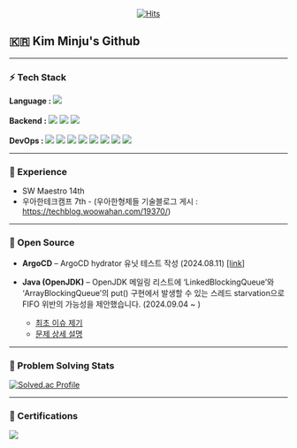 <div align="center">
	
  [![Hits](https://hits.seeyoufarm.com/api/count/incr/badge.svg?url=https%3A%2F%2Fgithub.com%2Fmiiiinju1)](https://hits.seeyoufarm.com) 
	
</div>
<h2 align="left">🇰🇷 Kim Minju's Github </h2>

---

<h3 align="left">⚡️ Tech Stack </h3>
<div align=left> 

  <strong>Language : </strong> 
  <img src="https://img.shields.io/badge/Java-red?style=flat-square&logo=java&logoColor=white"> 
  <br/><br/>
  <strong>Backend : </strong>
  <img src="https://img.shields.io/badge/SpringBoot-6DB33F.svg?style=flat-square&logo=SpringBoot&logoColor=white"> 
  <img src="https://img.shields.io/badge/mysql-4479A1?style=flat-square&logo=mysql&logoColor=white"> 
  <img src="https://img.shields.io/badge/Redis-D9281A?style=flat-square&logo=Redis&logoColor=white">
  <br/><br/>
  <strong>DevOps : </strong>
  <img src="https://img.shields.io/badge/AWS-232F3E?style=flat-square&logo=amazonaws&logoColor=white"> 
  <img src="https://img.shields.io/badge/githubactions-2B8CFF?style=flat-square&logo=githubactions&logoColor=white"> 
  <img src="https://img.shields.io/badge/docker-2668EF?style=flat-square&logo=docker&logoColor=white"> 
  <img src="https://img.shields.io/badge/EC2-FF9900?style=flat-square&logo=amazonaws&logoColor=white">
  <img src="https://img.shields.io/badge/RDS-527FFF?style=flat-square&logo=amazonrds&logoColor=white">
  <img src="https://img.shields.io/badge/VPC-FF4F8B?style=flat-square&logo=amazonaws&logoColor=white">
  <img src="https://img.shields.io/badge/ECR-FF9900?style=flat-square&logo=amazonecr&logoColor=white">
  <img src="https://img.shields.io/badge/S3-569A31?style=flat-square&logo=amazons3&logoColor=white">


</div>

---

<h3 align="left">🚀 Experience </h3>

- SW Maestro 14th
- 우아한테크캠프 7th - (우아한형제들 기술블로그 게시 : https://techblog.woowahan.com/19370/)

---

<h3 align="left">🚀 Open Source </h3>

- **ArgoCD** – ArgoCD hydrator 유닛 테스트 작성 (2024.08.11) [[link]](https://github.com/argoproj/argo-cd/pull/19471)

- **Java (OpenJDK)** – OpenJDK 메일링 리스트에 ‘LinkedBlockingQueue’와 ‘ArrayBlockingQueue’의 put() 구현에서 발생할 수 있는 스레드 starvation으로 FIFO 위반의 가능성을 제안했습니다. (2024.09.04 ~ )
	- [최초 이슈 제기](https://mail.openjdk.org/pipermail/core-libs-dev/2024-September/128746.html)
	- [문제 상세 설명](https://mail.openjdk.org/pipermail/core-libs-dev/2024-September/129090.html)

---

<h3 align="left">📌 Problem Solving Stats </h3>

  [![Solved.ac Profile](http://mazassumnida.wtf/api/v2/generate_badge?boj=gms07073)](https://solved.ac/gms07073/)

---

<h3 align="left">🏅 Certifications </h3>
<div align=left> 
  <a href="https://certi.programmers.co.kr/result/share/5729?utm_campaign=certi-issuance-share&utm_content=share&utm_medium=social&utm_source=community" target="_blank" rel="noopener noreferrer">
    <img src="https://img.shields.io/badge/PCCP%20Java%20Lv.5-1000%20점-brightgreen?style=flat-square&logo=java&logoColor=white">
  </a>
</div>
